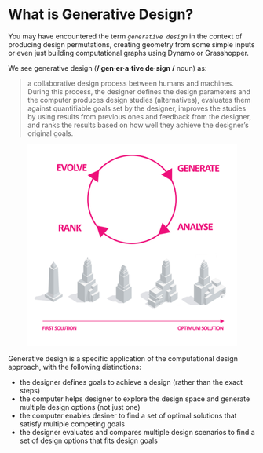 # What is Generative Design?

You may have encountered the term *`generative design`* in the context of producing design permutations, creating geometry from some simple inputs or even just building computational graphs using Dynamo or Grasshopper.

We see generative design (**/ gen·er·a·tive de·sign /** noun) as:



> a collaborative design process between humans and machines. During this process, the designer defines the design parameters and the computer produces design studies \(alternatives\), evaluates them against quantifiable goals set by the designer, improves the studies by using results from previous ones and feedback from the designer, and ranks the results based on how well they achieve the designer’s original goals.

<p align="center">
<img src="../.gitbook/assets/generative-design-diagram.jpg" style="width:85%;"/>
</p>

Generative design is a specific application of the computational design approach, with the following distinctions:

* the designer defines goals to achieve a design \(rather than the exact steps\)
* the computer helps designer to explore the design space and generate multiple design options \(not just one\)
* the computer enables desiner to find a set of optimal solutions that satisfy multiple competing goals
* the designer evaluates and compares multiple design scenarios to find a set of design options that fits design goals

